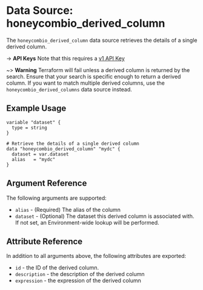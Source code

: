 # Data Source: honeycombio_derived_column

The `honeycombio_derived_column` data source retrieves the details of a single derived column.

-> **API Keys** Note that this requires a [v1 API Key](https://registry.terraform.io/providers/honeycombio/honeycombio/latest/docs#v1-apis)

~> **Warning** Terraform will fail unless a derived column is returned by the search. Ensure that your search is specific enough to return a derived column.
If you want to match multiple derived columns, use the `honeycombio_derived_columns` data source instead.

## Example Usage

```hcl
variable "dataset" {
  type = string
}

# Retrieve the details of a single derived column
data "honeycombio_derived_column" "mydc" {
  dataset = var.dataset
  alias   = "mydc"
}
```

## Argument Reference

The following arguments are supported:

* `alias` - (Required) The alias of the column
* `dataset` - (Optional) The dataset this derived column is associated with. If not set, an Environment-wide lookup will be performed.

## Attribute Reference

In addition to all arguments above, the following attributes are exported:

* `id` - the ID of the derived column.
* `description` - the description of the derived column
* `expression` - the expression of the derived column
